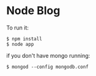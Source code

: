 # Node Blog

To run it:

    $ npm install
    $ node app

if you don't have mongo running:

    $ mongod --config mongodb.conf

